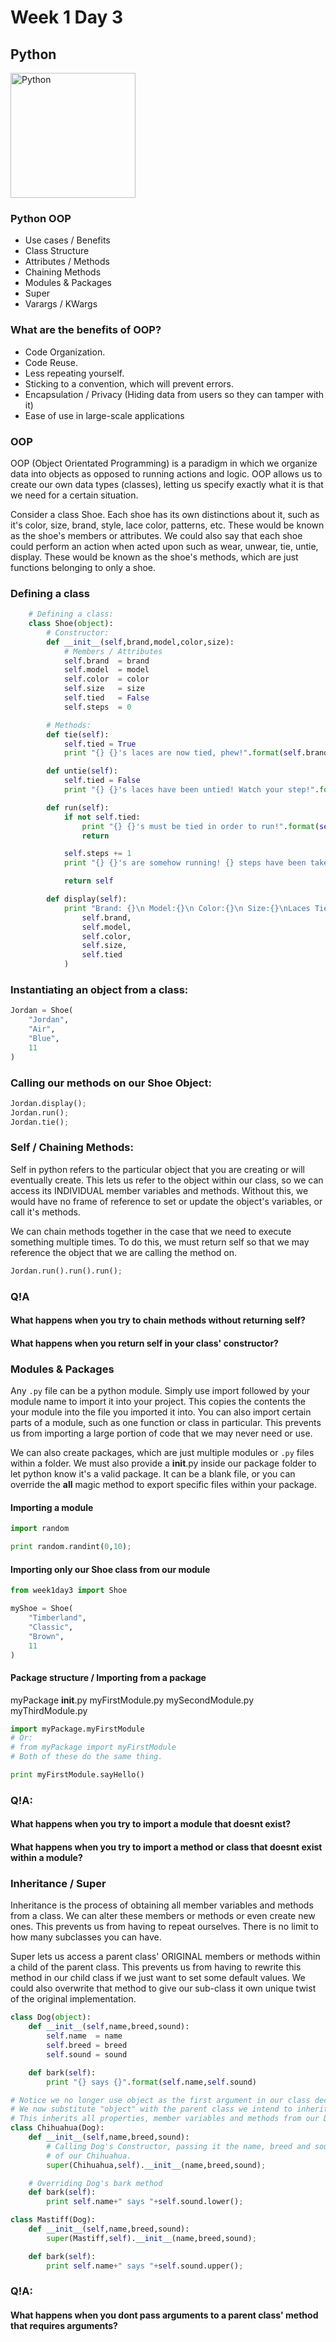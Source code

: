 # Week 1 Day 3

## Python

<img src="https://www.python.org/static/opengraph-icon-200x200.png" alt="Python" width="200px">

### Python OOP

* Use cases / Benefits
* Class Structure
* Attributes / Methods
* Chaining Methods
* Modules & Packages
* Super
* Varargs / KWargs

### What are the benefits of OOP?

* Code Organization.
* Code Reuse.
* Less repeating yourself.
* Sticking to a convention, which will prevent errors.
* Encapsulation / Privacy (Hiding data from users so they can tamper with it)
* Ease of use in large-scale applications

### OOP

OOP (Object Orientated Programming) is a paradigm in which we organize data into objects as opposed to running actions and logic. 
OOP allows us to create our own data types (classes), letting us specify
exactly what it is that we need for a certain situation. 

Consider a class Shoe. Each shoe has its own distinctions about it, such as it's color, size, brand, style, lace color, patterns, etc. These would be known as the shoe's members or attributes. We could also say that each shoe could perform an action when acted upon
such as wear, unwear, tie, untie, display. These would be known as the shoe's
methods, which are just functions belonging to only a shoe.

### Defining a class

```python
    # Defining a class:
    class Shoe(object):
        # Constructor:
        def __init__(self,brand,model,color,size):
            # Members / Attributes
            self.brand  = brand
            self.model  = model
            self.color  = color
            self.size   = size
            self.tied   = False
            self.steps  = 0

        # Methods:
        def tie(self):
            self.tied = True
            print "{} {}'s laces are now tied, phew!".format(self.brand,self.model)

        def untie(self):
            self.tied = False
            print "{} {}'s laces have been untied! Watch your step!".format(self.brand,self.model)

        def run(self):
            if not self.tied:
                print "{} {}'s must be tied in order to run!".format(self.brand,self.model)
                return

            self.steps += 1
            print "{} {}'s are somehow running! {} steps have been taken so far!".format(self.brand,self.model,self.steps)

            return self

        def display(self):
            print "Brand: {}\n Model:{}\n Color:{}\n Size:{}\nLaces Tied:{}".format(
                self.brand,
                self.model,
                self.color,
                self.size,
                self.tied
            )
```

### Instantiating an object from a class:

```python
Jordan = Shoe(
    "Jordan",
    "Air",
    "Blue",
    11
)
```

### Calling our methods on our Shoe Object:

```python
Jordan.display();
Jordan.run();
Jordan.tie();
```

### Self / Chaining Methods:

Self in python refers to the particular object that you are creating or will eventually create.
This lets us refer to the object within our class, so we can access its INDIVIDUAL member variables
and methods. Without this, we would have no frame of reference to set or update the object's variables, or call it's methods.

We can chain methods together in the case that we need to execute something multiple times.
To do this, we must return self so that we may reference the object that we are calling the method
on. 

```python
Jordan.run().run().run();
```

### Q!A

#### What happens when you try to chain methods without returning self?

#### What happens when you return self in your class' constructor?

### Modules & Packages

Any <code>.py</code> file can be a python module. Simply use import followed by your module name
to import it into your project. This copies the contents the your module into the file you imported
it into. You can also import certain parts of a module, such as one function or class in particular. This prevents us from importing a large portion of code that we may never need or use.

We can also create packages, which are just multiple modules or <code>.py</code> files within a folder. We must also provide a __init__.py inside our package folder to let python know it's a valid package. It can be a blank file, or you can override the __all__
magic method to export specific files within your package.

#### Importing a module

```python
import random

print random.randint(0,10);
```

#### Importing only our Shoe class from our module

```python
from week1day3 import Shoe

myShoe = Shoe(
    "Timberland",
    "Classic",
    "Brown",
    11
)
```

#### Package structure / Importing from a package

myPackage
    __init__.py
    myFirstModule.py
    mySecondModule.py
    myThirdModule.py

```python
import myPackage.myFirstModule
# Or:
# from myPackage import myFirstModule
# Both of these do the same thing.

print myFirstModule.sayHello()
```

### Q!A:

#### What happens when you try to import a module that doesnt exist?

#### What happens when you try to import a method or class that doesnt exist within a module?

### Inheritance / Super

Inheritance is the process of obtaining all member variables and methods from a class. We can alter these members or methods or even create new ones. This prevents us from having to repeat ourselves. There is no limit to how many subclasses you can have.

Super lets us access a parent class' ORIGINAL members or methods within a child of the parent class. This prevents us from having to rewrite this method in our child class if we just want to set some default values. We could also overwrite that method to give our sub-class it own unique twist of the original implementation.

```python
class Dog(object):
    def __init__(self,name,breed,sound):
        self.name  = name
        self.breed = breed
        self.sound = sound

    def bark(self):
        print "{} says {}".format(self.name,self.sound)

# Notice we no longer use object as the first argument in our class declaration.
# We now substitute "object" with the parent class we intend to inherit from "Dog".
# This inherits all properties, member variables and methods from our Dog class.
class Chihuahua(Dog):
    def __init__(self,name,breed,sound):
        # Calling Dog's Constructor, passing it the name, breed and sound
        # of our Chihuahua. 
        super(Chihuahua,self).__init__(name,breed,sound);

    # Overriding Dog's bark method
    def bark(self):
        print self.name+" says "+self.sound.lower();

class Mastiff(Dog):
    def __init__(self,name,breed,sound):
        super(Mastiff,self).__init__(name,breed,sound);

    def bark(self):
        print self.name+" says "+self.sound.upper();
```

### Q!A:

#### What happens when you dont pass arguments to a parent class' method that requires arguments?